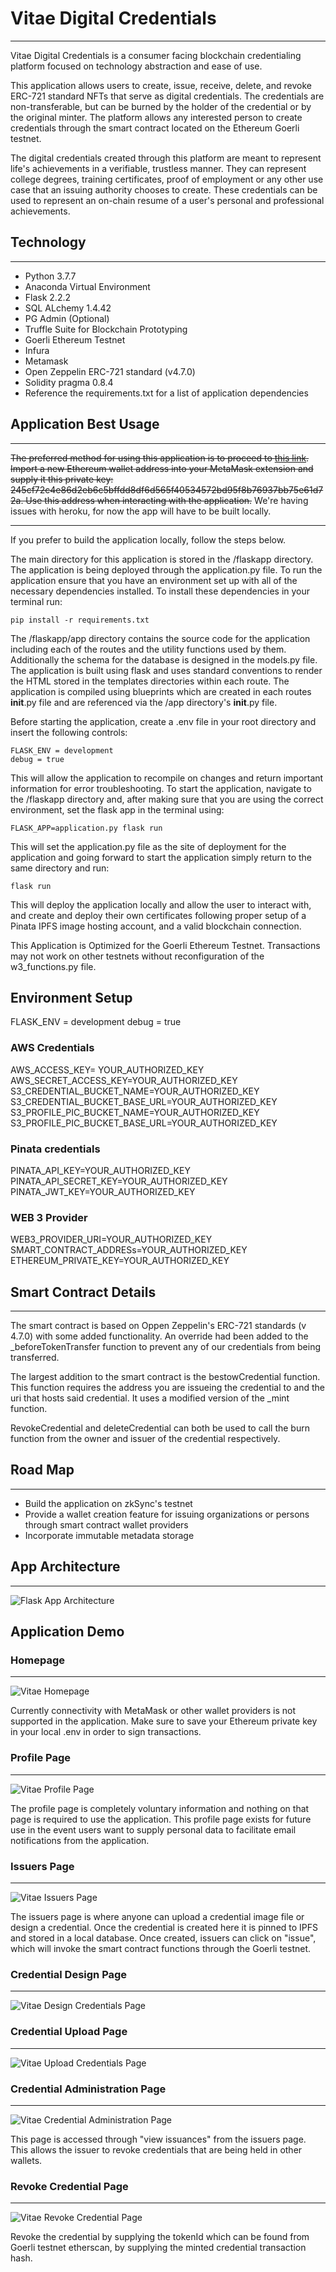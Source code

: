 # Vitae Digital Credentials

---

Vitae Digital Credentials is a consumer facing blockchain credentialing platform focused on technology abstraction and ease of use.

This application allows users to create, issue, receive, delete, and revoke ERC-721 standard NFTs that serve as digital credentials. The credentials are non-transferable, but can be burned by the holder of the credential or by the original minter. The platform allows any interested person to create credentials through the smart contract located on the Ethereum Goerli testnet.

The digital credentials created through this platform are meant to represent life's achievements in a verifiable, trustless manner. They can represent college degrees, training certificates, proof of employment or any other use case that an issuing authority chooses to create. These credentials can be used to represent an on-chain resume of a user's personal and professional achievements.

## Technology

---

- Python 3.7.7
- Anaconda Virtual Environment
- Flask 2.2.2
- SQL ALchemy 1.4.42
- PG Admin (Optional)
- Truffle Suite for Blockchain Prototyping
- Goerli Ethereum Testnet
- Infura
- Metamask
- Open Zeppelin ERC-721 standard (v4.7.0)
- Solidity pragma 0.8.4
- Reference the requirements.txt for a list of application dependencies

## Application Best Usage

---

~~The preferred method for using this application is to proceed to [this link](https://blockchaincredentials.herokuapp.com/). Import a new Ethereum wallet address into your MetaMask extension and supply it this private key: 245cf72c4e86d2eb6c5bffdd8df6d565f40534572bd95f8b76937bb75e61d72a. Use this address when interacting with the application.~~ We're having issues with heroku, for now the app will have to be built locally.

---

If you prefer to build the application locally, follow the steps below.

The main directory for this application is stored in the /flaskapp directory. The application is being deployed through the application.py file. To run the application ensure that you have an environment set up with all of the necessary dependencies installed. To install these dependencies in your terminal run:

```
pip install -r requirements.txt
```

The /flaskapp/app directory contains the source code for the application including each of the routes and the utility functions used by them. Additionally the schema for the database is designed in the models.py file. The application is built using flask and uses standard conventions to render the HTML stored in the templates directories within each route.
The application is compiled using blueprints which are created in each routes **init**.py file and are referenced via the /app directory's **init**.py file.

Before starting the application, create a .env file in your root directory and insert the following controls:

```
FLASK_ENV = development
debug = true
```

This will allow the application to recompile on changes and return important information for error troubleshooting.
To start the application, navigate to the /flaskapp directory and, after making sure that you are using the correct environment, set the flask app in the terminal using:

```
FLASK_APP=application.py flask run
```

This will set the application.py file as the site of deployment for the application and going forward to start the application simply return to the same directory and run:

```
flask run
```

This will deploy the application locally and allow the user to interact with, and create and deploy their own certificates following proper setup of a Pinata IPFS image hosting account, and a valid blockchain connection.

This Application is Optimized for the Goerli Ethereum Testnet. Transactions may not work on other testnets without reconfiguration of the w3_functions.py file.

## Environment Setup

FLASK_ENV = development
debug = true

### AWS Credentials

AWS_ACCESS_KEY= YOUR_AUTHORIZED_KEY
AWS_SECRET_ACCESS_KEY=YOUR_AUTHORIZED_KEY
S3_CREDENTIAL_BUCKET_NAME=YOUR_AUTHORIZED_KEY
S3_CREDENTIAL_BUCKET_BASE_URL=YOUR_AUTHORIZED_KEY
S3_PROFILE_PIC_BUCKET_NAME=YOUR_AUTHORIZED_KEY
S3_PROFILE_PIC_BUCKET_BASE_URL=YOUR_AUTHORIZED_KEY

### Pinata credentials

PINATA_API_KEY=YOUR_AUTHORIZED_KEY
PINATA_API_SECRET_KEY=YOUR_AUTHORIZED_KEY
PINATA_JWT_KEY=YOUR_AUTHORIZED_KEY

### WEB 3 Provider

WEB3_PROVIDER_URI=YOUR_AUTHORIZED_KEY
SMART_CONTRACT_ADDRESs=YOUR_AUTHORIZED_KEY
ETHEREUM_PRIVATE_KEY=YOUR_AUTHORIZED_KEY

## Smart Contract Details

---

The smart contract is based on Oppen Zeppelin's ERC-721 standards (v 4.7.0) with some added functionality. An override had been added to the \_beforeTokenTransfer function to prevent any of our credentials from being transferred.

The largest addition to the smart contract is the bestowCredential function. This function requires the address you are issueing the credential to and the uri that hosts said credential. It uses a modified version of the \_mint function.

RevokeCredential and deleteCredential can both be used to call the burn function from the owner and issuer of the credential respectively.

## Road Map

---

- Build the application on zkSync's testnet
- Provide a wallet creation feature for issuing organizations or persons through smart contract wallet providers
- Incorporate immutable metadata storage

## App Architecture

---

![Flask App Architecture](https://github.com/rrmangum/blockchain_credentials/blob/main/flaskapp/app/static/images/VDC_architecure.png?raw=true)

## Application Demo

### Homepage

---

![Vitae Homepage](./images/main_page.png)

Currently connectivity with MetaMask or other wallet providers is not supported in the application. Make sure to save your Ethereum private key in your local .env in order to sign transactions.

### Profile Page

---

![Vitae Profile Page](./images/users_profile.png)

The profile page is completely voluntary information and nothing on that page is required to use the application. This profile page exists for future use in the event users want to supply personal data to facilitate email notifications from the application.

### Issuers Page

---

![Vitae Issuers Page](./images/issuers_page.png)

The issuers page is where anyone can upload a credential image file or design a credential. Once the credential is created here it is pinned to IPFS and stored in a local database. Once created, issuers can click on "issue", which will invoke the smart contract functions through the Goerli testnet.

### Credential Design Page

---

![Vitae Design Credentials Page](./images/design_credential.png)

### Credential Upload Page

---

![Vitae Upload Credentials Page](./images/upload_credential.png)

### Credential Administration Page

---

![Vitae Credential Administration Page](./images/credential_administration.png)

This page is accessed through "view issuances" from the issuers page. This allows the issuer to revoke credentials that are being held in other wallets.

### Revoke Credential Page

---

![Vitae Revoke Credential Page](./images/revoke_credential.png)

Revoke the credential by supplying the tokenId which can be found from Goerli testnet etherscan, by supplying the minted credential transaction hash.
